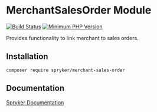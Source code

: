 # MerchantSalesOrder Module
[![Build Status](https://travis-ci.org/spryker/merchant-sales-order.svg)](https://travis-ci.org/spryker/merchant-sales-order)
[![Minimum PHP Version](https://img.shields.io/badge/php-%3E%3D%207.2-8892BF.svg)](https://php.net/)

Provides functionality to link merchant to sales orders.

## Installation

```
composer require spryker/merchant-sales-order
```

## Documentation

[Spryker Documentation](https://documentation.spryker.com/module_guide/overview.htm)

